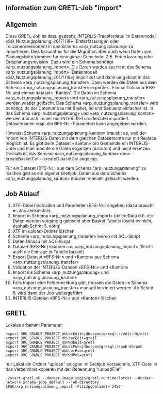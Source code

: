 ## Information zum GRETL-Job "import"
## Allgemein
Diese GRETL-Job ist dazu gedacht, INTERLIS-Transferdatei im Datenmodell «SO_Nutzungsplanung_20171118» (Ersterfassungen oder Teilzonenrevisionen) in das Schema «arp_nutzungsplanung» zu importieren.
Dies braucht es für die Migration aber auch wenn Daten von Planungsbüro kommen für eine ganze Gemeinde. Z.B. Ersterfassung oder Ortsplanungsrevision. 
Dazu wird ein Schema benötigt «arp_nutzungsplanung_import». Die Daten werden zuerst in das Schema «arp_nutzungsplanung_import» (Datenmodell «SO_Nutzungsplanung_20171118») importiert und dann umgebaut in das Schema «arp_nutzungsplanung_transfer». 
Dann werden die Daten aus dem Schema «arp_nutzungsplanung_transfer» exportiert. Einmal Dataset= BFS-Nr. und einmal dataset= 'Kanton'.
Die Daten im Schema «arp_nutzungsplanung_import» und «arp_nutzungsplanung_transfer» werden wieder gelöscht. Das Schema «arp_nutzungsplanung_transfer» wird benötigt, da der Datenumbau mit Basket, tid und Sequenz einfacher ist. 
In das Schema «arp_nutzungsplanung» und «arp_nutzungsplanung_kanton» werden dadurch immer nur INTERLIS-Transferdatei importiert. Datasetnamen resp. die BFS-Nr. (Parameter) kann angegeben werden. 

Hinweis:
Schema «arp_nutzungsplanung_kanton» braucht es, weil der Import von INTERLIS-Daten mit dem gleichen Datasetname nur mit Replace möglich ist. Es gibt beim Dataset «Kanton» pro Gemeinde ein INTERLIS-Datei und man möchte die Daten ergänzen (dazutun) und nicht ersetzen. 
Deshalb ist das Schema «arp_nutzungsplanung_kanton» ohne --createBasketCol --createDatasetCol angelegt.

Für ein Dataset (BFS-Nr.) aus dem Schema "arp_nutzungsplanung" zu löschen gibt es ein eigener Gretljob. Daten aus dem Schema «arp_nutzungsplanung_kanton» müssen manuell gelöscht werden.

## Job Ablauf
1. XTF-Datei hochladen und Parameter (BFS-Nr.) angeben (dazu braucht es das Jenkinsfile).
2. Import in Schema «arp_nutzungsplanung_import» (deleteData d.h. die Daten werden vorgängig gelöscht aber Basket Tabelle löscht es nicht, deshalb Schritt 5. nötig)
2. XTF im upload-Ordner löschen
3. Schema «arp_nutzungsplanung_transfer» leeren mit SQL-Skript
4. Daten Umbau mit SQL-Skript
5. Dataset (BFS-Nr.) löschen aus «arp_nutzungsplanung_import» (löscht auch die Einträge in Tabelle basket)
6. Export Dataset «BFS-Nr.» und «Kanton» aus Schema «arp_nutzungsplanung_transfer»
7. Validation der INTERLIS-Dateien «BFS-Nr.» und «Kanton» 
8. Import ins Schema «arp_nutzungsplanung» und «arp_nutzungsplanung_kanton»
9. Falls Import eine Fehlermeldung gibt, müssen die Daten im Schema «arp_nutzungsplanung_transfer» manuell korrigiert werden. Ab Schritt 6. wird dann der Job weitergeführt
10. INTERLIS-Dateien «BFS-Nr.» und «Kanton» löschen


## GRETL
Lokales arbeiten:
Parameter:
```
export ORG_GRADLE_PROJECT_dbUriEdit=jdbc:postgresql://edit-db/edit
export ORG_GRADLE_PROJECT_dbUserEdit=gretl
export ORG_GRADLE_PROJECT_dbPwdEdit=gretl
export ORG_GRADLE_PROJECT_dbUriPub=jdbc:postgresql://pub-db/pub
export ORG_GRADLE_PROJECT_dbUserPub=gretl
export ORG_GRADLE_PROJECT_dbPwdPub=gretl
```
nur Lokal ein Ordner "upload" anlegen im Gretljob Verzeichnis. XTF-Datei in das Verzeichnis kopieren mit der Benennung "uploadFile" 
```
./start-gretl.sh --docker-image sogis/gretl-runtime:latest --docker-network schema-jobs_default --job-directory $PWD/arp_nutzungsplanung_import -Pili2pgDataset='2457'
```
